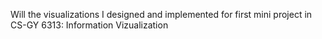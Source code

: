 
Will the visualizations I designed and implemented for first mini project in CS-GY 6313: Information Vizualization
